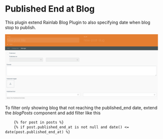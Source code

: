 # Published End at Blog

This plugin extend Rainlab Blog Plugin to also specifying date when blog stop to publish.

![](screenshot.png)

To filter only showing blog that not reaching the published_end date, extend the *blogPosts* component and add filter like this

```twig
    {% for post in posts %}
    {% if post.published_end_at is not null and date() <= date(post.published_end_at) %}
```